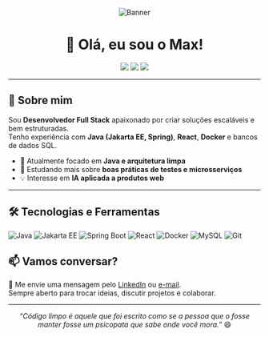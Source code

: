 <!-- Banner ou imagem opcional -->
<p align="center">
  <img src="https://via.placeholder.com/800x200?text=Bem-vindo+ao+meu+GitHub" alt="Banner">
</p>

<!-- Título -->
<h1 align="center">👋 Olá, eu sou o Max!</h1>

<p align="center">
  <a href="https://www.linkedin.com/in/max-forosteski"><img src="https://img.shields.io/badge/LinkedIn-Perfil-blue?style=for-the-badge&logo=linkedin"></a>
  <a href="mailto:max.forosteski.dev@gmail.com"><img src="https://img.shields.io/badge/Email-Contato-red?style=for-the-badge&logo=gmail"></a>
  <a href=""><img src="https://img.shields.io/badge/Portfólio-Site-success?style=for-the-badge&logo=aboutdotme"></a>
</p>

---

## 🚀 Sobre mim
Sou **Desenvolvedor Full Stack** apaixonado por criar soluções escaláveis e bem estruturadas.  
Tenho experiência com **Java (Jakarta EE, Spring)**, **React**, **Docker** e bancos de dados SQL.  

- 🎯 Atualmente focado em **Java e arquitetura limpa**
- 🌱 Estudando mais sobre **boas práticas de testes e microsserviços**
- 💡 Interesse em **IA aplicada a produtos web**

---

## 🛠️ Tecnologias e Ferramentas
![Java](https://img.shields.io/badge/Java-ED8B00?style=for-the-badge&logo=openjdk&logoColor=white)
![Jakarta EE](https://img.shields.io/badge/Jakarta%20EE-FF6600?style=for-the-badge&logo=java&logoColor=white)
![Spring Boot](https://img.shields.io/badge/Spring%20Boot-6DB33F?style=for-the-badge&logo=springboot&logoColor=white)
![React](https://img.shields.io/badge/React-20232A?style=for-the-badge&logo=react&logoColor=61DAFB)
![Docker](https://img.shields.io/badge/Docker-2496ED?style=for-the-badge&logo=docker&logoColor=white)
![MySQL](https://img.shields.io/badge/MySQL-005C84?style=for-the-badge&logo=mysql&logoColor=white)
![Git](https://img.shields.io/badge/Git-F05032?style=for-the-badge&logo=git&logoColor=white)

## 📫 Vamos conversar?
💬 Me envie uma mensagem pelo [LinkedIn](https://www.linkedin.com/in/max-forosteski) ou [e-mail](mailto:max.forosteski.dev@gmail.com).  
Sempre aberto para trocar ideias, discutir projetos e colaborar.

---

<p align="center">
  <i>“Código limpo é aquele que foi escrito como se a pessoa que o fosse manter fosse um psicopata que sabe onde você mora.”</i> 😄
</p>

